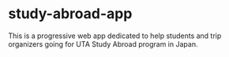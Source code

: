 # study-abroad-app
This is a progressive web app dedicated to help students and trip organizers going for UTA Study Abroad program in Japan. 
